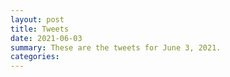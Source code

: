 ```yaml
---
layout: post
title: Tweets
date: 2021-06-03
summary: These are the tweets for June 3, 2021.
categories:
---
```


